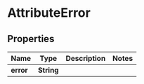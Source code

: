 
# AttributeError

## Properties
Name | Type | Description | Notes
------------ | ------------- | ------------- | -------------
**error** | **String** |  | 



